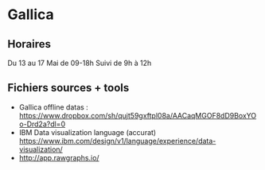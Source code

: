 # Gallica

## Horaires
Du 13 au 17 Mai de 09-18h
Suivi de 9h à 12h

## Fichiers sources + tools
* Gallica offline datas : https://www.dropbox.com/sh/qujt59gxftpl08a/AACaqMGOF8dD9BoxYOo-Drd2a?dl=0
* IBM Data visualization language (accurat) https://www.ibm.com/design/v1/language/experience/data-visualization/
* http://app.rawgraphs.io/
